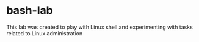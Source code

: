# bash-lab
This lab was created to play with Linux shell and experimenting with tasks related to Linux administration

